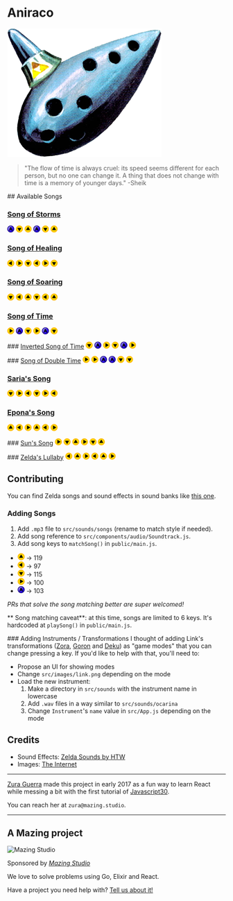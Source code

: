 # Aniraco

![Link's Ocarina](./ocarina-icon.png)

> "The flow of time is always cruel: its speed seems different for each person, but no one can change it. A thing that does not change with time is a memory of younger days." -Sheik

## Available Songs

### [Song of Storms](https://www.youtube.com/watch?v=KeIVybmTgWg&t=2s)
![](./public/images/Button-A.png)
![](./public/images/C-Down.png)
![](./public/images/C-Up.png)
![](./public/images/Button-A.png)
![](./public/images/C-Down.png)
![](./public/images/C-Up.png)

### [Song of Healing](https://www.youtube.com/watch?v=WXnWfx6bIVE)
![](./public/images/C-Left.png)
![](./public/images/C-Right.png)
![](./public/images/C-Down.png)
![](./public/images/C-Left.png)
![](./public/images/C-Right.png)
![](./public/images/C-Down.png)

### [Song of Soaring](https://www.youtube.com/watch?v=IwdtnP3t3sA)
![](./public/images/C-Down.png)
![](./public/images/C-Left.png)
![](./public/images/C-Up.png)
![](./public/images/C-Down.png)
![](./public/images/C-Left.png)
![](./public/images/C-Up.png)

### [Song of Time](https://www.youtube.com/watch?v=ulwcsUAPfgc)
![](./public/images/C-Right.png)
![](./public/images/Button-A.png)
![](./public/images/C-Down.png)
![](./public/images/C-Right.png)
![](./public/images/Button-A.png)
![](./public/images/C-Down.png)

### [Inverted Song of Time](https://www.youtube.com/watch?v=qoo_YBlEl6g)
![](./public/images/C-Down.png)
![](./public/images/Button-A.png)
![](./public/images/C-Right.png)
![](./public/images/C-Down.png)
![](./public/images/Button-A.png)
![](./public/images/C-Right.png)

### [Song of Double Time](https://www.youtube.com/watch?v=bNvQv3u9ylE)
![](./public/images/C-Right.png)
![](./public/images/C-Right.png)
![](./public/images/Button-A.png)
![](./public/images/Button-A.png)
![](./public/images/C-Down.png)
![](./public/images/C-Down.png)

### [Saria's Song](https://www.youtube.com/watch?v=eJWupfLLP1Q)
![](./public/images/C-Down.png)
![](./public/images/C-Right.png)
![](./public/images/C-Left.png)
![](./public/images/C-Down.png)
![](./public/images/C-Right.png)
![](./public/images/C-Left.png)

### [Epona's Song](https://www.youtube.com/watch?v=sCRk0WDlreo)
![](./public/images/C-Up.png)
![](./public/images/C-Left.png)
![](./public/images/C-Right.png)
![](./public/images/C-Up.png)
![](./public/images/C-Left.png)
![](./public/images/C-Right.png)

### [Sun's Song](https://www.youtube.com/watch?v=OM-GSC1oqnE)
![](./public/images/C-Right.png)
![](./public/images/C-Down.png)
![](./public/images/C-Up.png)
![](./public/images/C-Right.png)
![](./public/images/C-Down.png)
![](./public/images/C-Up.png)

### [Zelda's Lullaby](https://www.youtube.com/watch?v=UpfYSyiyf2U)
![](./public/images/C-Left.png)
![](./public/images/C-Up.png)
![](./public/images/C-Right.png)
![](./public/images/C-Left.png)
![](./public/images/C-Up.png)
![](./public/images/C-Right.png)

## Contributing
You can find Zelda songs and sound effects in sound banks like [this one](http://noproblo.dayjo.org/ZeldaSounds/).

### Adding Songs
1. Add `.mp3` file to `src/sounds/songs` (rename to match style if needed).
2. Add song reference to `src/components/audio/Soundtrack.js`.
3. Add song keys to `matchSong()` in `public/main.js`.

  * ![](./public/images/C-Up.png) -> 119
  * ![](./public/images/C-Left.png) -> 97
  * ![](./public/images/C-Down.png) -> 115
  * ![](./public/images/C-Right.png) -> 100
  * ![](./public/images/Button-A.png) -> 103

_PRs that solve the song matching better are super welcomed!_

** Song matching caveat**: at this time, songs are limited to 6 keys. It's hardcoded at `playSong()` in `public/main.js`.

### Adding Instruments / Transformations
I thought of adding Link's transformations ([Zora](https://i.ytimg.com/vi/VSZqPV6lxsQ/hqdefault.jp), [Goron](https://vignette.wikia.nocookie.net/zelda/images/c/c9/Drums_of_Sleep.png/revision/latest?cb=20120405180821) and [Deku](https://i.ytimg.com/vi/QA3dhPwe9P8/hqdefault.jpg)) as "game modes" that you can change pressing a key. If you'd like to help with that, you'll need to:
* Propose an UI for showing modes
* Change `src/images/link.png` depending on the mode
* Load the new instrument:
  1. Make a directory in `src/sounds` with the instrument name in lowercase
  2. Add `.wav` files in a way similar to `src/sounds/ocarina`
  3. Change `Instrument`'s `name` value in `src/App.js` depending on the mode

## Credits
* Sound Effects: [Zelda Sounds by HTW](http://noproblo.dayjo.org/ZeldaSounds/)
* Images: [The Internet](http://images.google.com/)

---

[Zura Guerra](https://twitter.com/grafofilia) made this project in early 2017 as a fun way to learn React while messing a bit with the first tutorial of [Javascript30](https://javascript30.com/).

You can reach her at `zura@mazing.studio`.

---
## A Mazing project

![Mazing Studio](https://avatars3.githubusercontent.com/u/19610766?v=4&s=200)

Sponsored by [_Mazing Studio_](https://mazing.studio)

We love to solve problems using Go, Elixir and React.

Have a project you need help with? [Tell us about it!](https://mazing.studio/#section-form)
